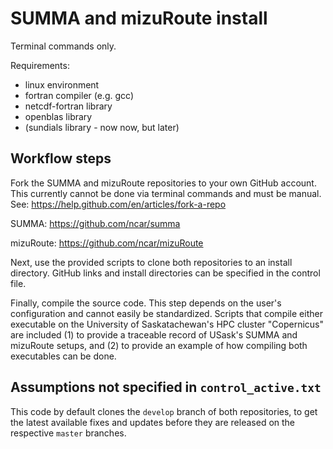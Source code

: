# SUMMA and mizuRoute install
Terminal commands only.

Requirements:
- linux environment
- fortran compiler (e.g. gcc)
- netcdf-fortran library
- openblas library
- (sundials library - now now, but later)

## Workflow steps
Fork the SUMMA and mizuRoute repositories to your own GitHub account. This currently cannot be done via terminal commands and must be manual. See: https://help.github.com/en/articles/fork-a-repo

SUMMA: https://github.com/ncar/summa

mizuRoute: https://github.com/ncar/mizuRoute

Next, use the provided scripts to clone both repositories to an install directory. GitHub links and install directories can be specified in the control file.  

Finally, compile the source code. This step depends on the user's configuration and cannot easily be standardized. Scripts that compile either executable on the University of Saskatachewan's HPC cluster "Copernicus" are included (1) to provide a traceable record of USask's SUMMA and mizuRoute setups, and (2) to provide an example of how compiling both executables can be done. 

## Assumptions not specified in `control_active.txt`
This code by default clones the `develop` branch of both repositories, to get the latest available fixes and updates before they are released on the respective `master` branches. 